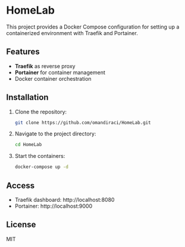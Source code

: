 # HomeLab

This project provides a Docker Compose configuration for setting up a containerized environment with Traefik and Portainer.

## Features

- **Traefik** as reverse proxy
- **Portainer** for container management
- Docker container orchestration

## Installation

1. Clone the repository:
   ```bash
   git clone https://github.com/omandiraci/HomeLab.git
   ```

2. Navigate to the project directory:
   ```bash
   cd HomeLab
   ```

3. Start the containers:
   ```bash
   docker-compose up -d
   ```

## Access

- Traefik dashboard: http://localhost:8080
- Portainer: http://localhost:9000

## License

MIT
